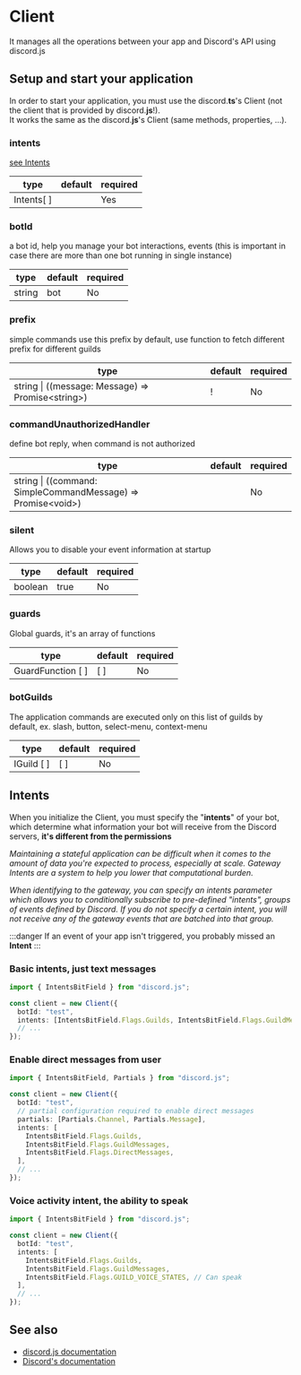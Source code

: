 # Client

It manages all the operations between your app and Discord's API using discord.js

## Setup and start your application

In order to start your application, you must use the discord.**ts**'s Client (not the client that is provided by discord.**js**!).  
It works the same as the discord.**js**'s Client (same methods, properties, ...).

### intents

[see Intents](#list-of-all-the-intents)

| type       | default | required |
| ---------- | ------- | -------- |
| Intents[ ] |         | Yes      |

### botId

a bot id, help you manage your bot interactions, events (this is important in case there are more than one bot running in single instance)

| type   | default | required |
| ------ | ------- | -------- |
| string | bot     | No       |

### prefix

simple commands use this prefix by default, use function to fetch different prefix for different guilds

| type                                                | default | required |
| --------------------------------------------------- | ------- | -------- |
| string \| ((message: Message) =\> Promise<string\>) | !       | No       |

### commandUnauthorizedHandler

define bot reply, when command is not authorized

| type                                                           | default | required |
| -------------------------------------------------------------- | ------- | -------- |
| string \| ((command: SimpleCommandMessage) =\> Promise<void\>) |         | No       |

### silent

Allows you to disable your event information at startup

| type    | default | required |
| ------- | ------- | -------- |
| boolean | true    | No       |

### guards

Global guards, it's an array of functions

| type              | default | required |
| ----------------- | ------- | -------- |
| GuardFunction [ ] | [ ]     | No       |

### botGuilds

The application commands are executed only on this list of guilds by default, ex. slash, button, select-menu, context-menu

| type       | default | required |
| ---------- | ------- | -------- |
| IGuild [ ] | [ ]     | No       |

## Intents

When you initialize the Client, you must specify the "**intents**" of your bot, which determine what information your bot will receive from the Discord servers, **it's different from the permissions**

_Maintaining a stateful application can be difficult when it comes to the amount of data you're expected to process, especially at scale. Gateway Intents are a system to help you lower that computational burden._

_When identifying to the gateway, you can specify an intents parameter which allows you to conditionally subscribe to pre-defined "intents", groups of events defined by Discord. If you do not specify a certain intent, you will not receive any of the gateway events that are batched into that group._

:::danger
If an event of your app isn't triggered, you probably missed an **Intent**
:::

### Basic intents, just text messages

```ts
import { IntentsBitField } from "discord.js";

const client = new Client({
  botId: "test",
  intents: [IntentsBitField.Flags.Guilds, IntentsBitField.Flags.GuildMessages],
  // ...
});
```

### Enable direct messages from user

```ts
import { IntentsBitField, Partials } from "discord.js";

const client = new Client({
  botId: "test",
  // partial configuration required to enable direct messages
  partials: [Partials.Channel, Partials.Message],
  intents: [
    IntentsBitField.Flags.Guilds,
    IntentsBitField.Flags.GuildMessages,
    IntentsBitField.Flags.DirectMessages,
  ],
  // ...
});
```

### Voice activity intent, the ability to speak

```ts
import { IntentsBitField } from "discord.js";

const client = new Client({
  botId: "test",
  intents: [
    IntentsBitField.Flags.Guilds,
    IntentsBitField.Flags.GuildMessages,
    IntentsBitField.Flags.GUILD_VOICE_STATES, // Can speak
  ],
  // ...
});
```

## See also

- [discord.js documentation](https://discord.js.org/#/docs/main/stable/class/Intents)
- [Discord's documentation](https://discord.com/developers/docs/topics/gateway#list-of-intents)
